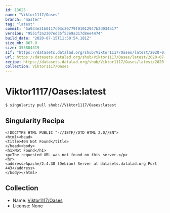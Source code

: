 ```yaml
---
id: 13625
name: "Viktor1117/Oases"
branch: "master"
tag: "latest"
commit: "5a934e31b0117c93c30779f01012947b2d934a17"
version: "9551f3a2307ed35f53e9a317d8ee4474"
build_date: "2020-07-15T11:30:54.181Z"
size_mb: 867.0
size: 353804319
sif: "https://datasets.datalad.org/shub/Viktor1117/Oases/latest/2020-07-15-5a934e31-9551f3a2/9551f3a2307ed35f53e9a317d8ee4474.sif"
url: https://datasets.datalad.org/shub/Viktor1117/Oases/latest/2020-07-15-5a934e31-9551f3a2/
recipe: https://datasets.datalad.org/shub/Viktor1117/Oases/latest/2020-07-15-5a934e31-9551f3a2/Singularity
collection: Viktor1117/Oases
---
```


# Viktor1117/Oases:latest

```bash
$ singularity pull shub://Viktor1117/Oases:latest
```

## Singularity Recipe

```singularity
<!DOCTYPE HTML PUBLIC "-//IETF//DTD HTML 2.0//EN">
<html><head>
<title>404 Not Found</title>
</head><body>
<h1>Not Found</h1>
<p>The requested URL was not found on this server.</p>
<hr>
<address>Apache/2.4.38 (Debian) Server at datasets.datalad.org Port 443</address>
</body></html>
```

## Collection

 - Name: [Viktor1117/Oases](https://github.com/Viktor1117/Oases)
 - License: None

